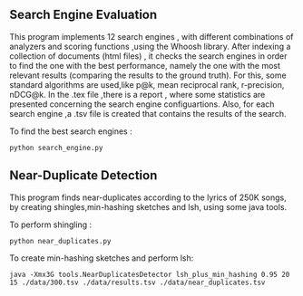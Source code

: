 ## Search Engine Evaluation

This program implements 12 search engines , with different combinations of analyzers and scoring functions ,using the Whoosh library.
After indexing a collection of documents (html files) , it checks the search engines in order to find the one with the best performance,
namely the one with the most relevant results (comparing the results to the ground truth). For this, some standard algorithms are used,like p@k, mean reciprocal rank, r-precision, nDCG@k.
In the .tex file ,there is a report , where some statistics are presented concerning the search engine configuartions.
Also, for each search engine ,a .tsv file is created that contains the results of the search.

To find the best search engines :
```
python search_engine.py
```

## Near-Duplicate Detection

This program finds near-duplicates according to the lyrics of 250K songs, by creating shingles,min-hashing sketches and lsh, using some java tools.

To perform shingling :
```
python near_duplicates.py
```

To create min-hashing sketches and perform lsh:
```
java -Xmx3G tools.NearDuplicatesDetector lsh_plus_min_hashing 0.95 20 15 ./data/300.tsv ./data/results.tsv ./data/near_duplicates.tsv
```
